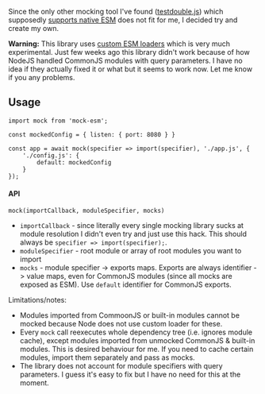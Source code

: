 Since the only other mocking tool I've found ([testdouble.js](https://github.com/testdouble/testdouble.js)) which supposedly [supports native ESM](https://dev.to/giltayar/mock-all-you-want-supporting-es-modules-in-the-testdouble-js-mocking-library-3gh1) does not fit for me, I decided try and create my own.

**Warning:** This library uses [custom ESM loaders](https://nodejs.org/api/esm.html#esm_experimental_loaders) which is very much experimental. Just few weeks ago this library didn't work because of how NodeJS handled CommonJS modules with query parameters. I have no idea if they actually fixed it or what but it seems to work now. Let me know if you any problems.

## Usage

```
import mock from 'mock-esm';

const mockedConfig = { listen: { port: 8080 } }

const app = await mock(specifier => import(specifier), './app.js', {
	'./config.js': {
		default: mockedConfig
	}
});

```

#### API

`mock(importCallback, moduleSpecifier, mocks)`

 - `importCallback` - since literally every single mocking library sucks at module resolution I didn't even try and just use this hack. This should always be `specifier => import(specifier);`.
 - `moduleSpecifier` - root module or array of root modules you want to import
 - `mocks` - module specifier -> exports maps. Exports are always identifier -> value maps, even for CommonJS modules (since all mocks are exposed as ESM). Use `default` identifier for CommonJS exports.

Limitations/notes:

 - Modules imported from CommoonJS or built-in modules cannot be mocked because Node does not use custom loader for these.
 - Every `mock` call reexecutes whole dependency tree (i.e. ignores module cache), except modules imported from unmocked CommonJS & built-in modules. This is desired behaviour for me. If you need to cache certain modules, import them separately and pass as mocks.
 - The library does not account for module specifiers with query parameters. I guess it's easy to fix but I have no need for this at the moment.
